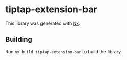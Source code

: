 # tiptap-extension-bar

This library was generated with [Nx](https://nx.dev).

## Building

Run `nx build tiptap-extension-bar` to build the library.
